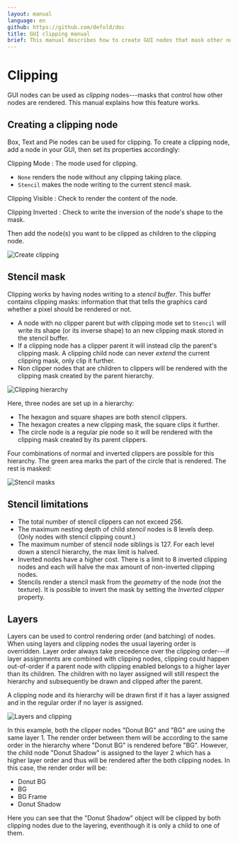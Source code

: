 ```yaml
---
layout: manual
language: en
github: https://github.com/defold/doc
title: GUI clipping manual
brief: This manual describes how to create GUI nodes that mask other nodes through stencil clipping.
---
```


# Clipping

GUI nodes can be used as *clipping* nodes---masks that control how other nodes are rendered. This manual explains how this feature works.

## Creating a clipping node

Box, Text and Pie nodes can be used for clipping. To create a clipping node, add a node in your GUI, then set its properties accordingly:

Clipping Mode
: The mode used for clipping.
  - `None` renders the node without any clipping taking place.
  - `Stencil` makes the node writing to the current stencil mask.

Clipping Visible
: Check to render the content of the node.

Clipping Inverted
: Check to write the inversion of the node's shape to the mask.

Then add the node(s) you want to be clipped as children to the clipping node.

![Create clipping](../images/gui-clipping/create.png)

## Stencil mask

Clipping works by having nodes writing to a *stencil buffer*. This buffer contains clipping masks: information that that tells the graphics card whether a pixel should be rendered or not.

- A node with no clipper parent but with clipping mode set to `Stencil` will write its shape (or its inverse shape) to an new clipping mask stored in the stencil buffer.
- If a clipping node has a clipper parent it will instead clip the parent's clipping mask. A clipping child node can never _extend_ the current clipping mask, only clip it further.
- Non clipper nodes that are children to clippers will be rendered with the clipping mask created by the parent hierarchy.

![Clipping hierarchy](../images/gui-clipping/setup.png)

Here, three nodes are set up in a hierarchy:

- The hexagon and square shapes are both stencil clippers.
- The hexagon creates a new clipping mask, the square clips it further.
- The circle node is a regular pie node so it will be rendered with the clipping mask created by its parent clippers.

Four combinations of normal and inverted clippers are possible for this hierarchy. The green area marks the part of the circle that is rendered. The rest is masked:

![Stencil masks](../images/gui-clipping/modes.png)

## Stencil limitations

- The total number of stencil clippers can not exceed 256.
- The maximum nesting depth of child _stencil_ nodes is 8 levels deep. (Only nodes with stencil clipping count.)
- The maximum number of stencil node siblings is 127. For each level down a stencil hierarchy, the max limit is halved.
- Inverted nodes have a higher cost. There is a limit to 8 inverted clipping nodes and each will halve the max amount of non-inverted clipping nodes.
- Stencils render a stencil mask from the _geometry_ of the node (not the texture). It is possible to invert the mask by setting the *Inverted clipper* property.


## Layers

Layers can be used to control rendering order (and batching) of nodes. When using layers and clipping nodes the usual layering order is overridden. Layer order always take precedence over the clipping order---if layer assignments are combined with clipping nodes, clipping could happen out-of-order if a parent node with clipping enabled belongs to a higher layer than its children. The children with no layer assigned will still respect the hierarchy and subsequently be drawn and clipped after the parent.

<div class='sidenote' markdown='1'>
A clipping node and its hierarchy will be drawn first if it has a layer assigned and in the regular order if no layer is assigned.
</div>

![Layers and clipping](../images/gui-clipping/layers.png)

In this example, both the clipper nodes "Donut BG" and "BG" are using the same layer 1. The render order between them will be according to the same order in the hierarchy where "Donut BG" is rendered before "BG". However, the child node "Donut Shadow" is assigned to the layer 2 which has a higher layer order and thus will be rendered after the both clipping nodes. In this case, the render order will be:

- Donut BG
- BG
- BG Frame
- Donut Shadow

Here you can see that the "Donut Shadow" object will be clipped by both clipping nodes due to the layering, eventhough it is only a child to one of them.
